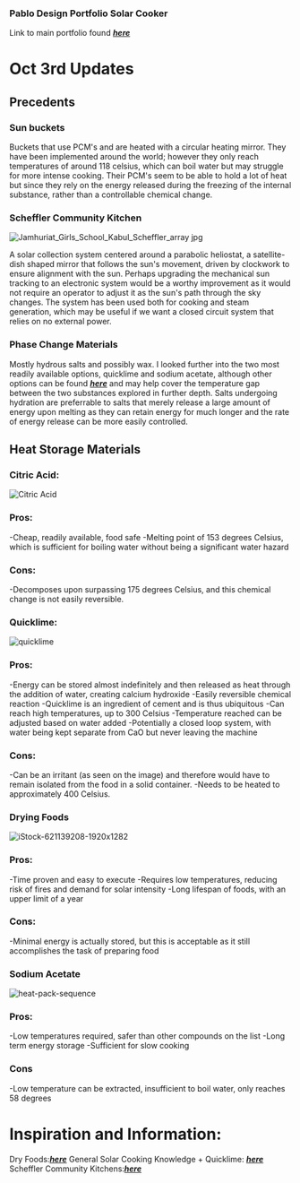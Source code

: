 ### Pablo Design Portfolio Solar Cooker

Link to main portfolio found [***here***](https://pabloarroyo2002.github.io/Rapid-Prototyping_22.03/)

# Oct 3rd Updates

## Precedents

### Sun buckets
Buckets that use PCM's and are heated with a circular heating mirror. They have been implemented around the world; however they only reach temperatures of around 118 celsius, which can boil water but may struggle for more intense cooking. Their PCM's seem to be able to hold a lot of heat but since they rely on the energy released during the freezing of the internal substance, rather than a controllable chemical change.

### Scheffler Community Kitchen
![Jamhuriat_Girls_School_Kabul_Scheffler_array jpg](https://user-images.githubusercontent.com/90800298/135788378-d0396105-ee9b-4113-83a2-f766e9d11adb.jpg)

A solar collection system centered around a parabolic heliostat, a satellite-dish shaped mirror that follows the sun's movement, driven by clockwork to ensure alignment with the sun. Perhaps upgrading the mechanical sun tracking to an electronic system would be a worthy improvement as it would not require an operator to adjust it as the sun's path through the sky changes. The system has been used both for cooking and steam generation, which may be useful if we want a closed circuit system that relies on no external power.

### Phase Change Materials 
Mostly hydrous salts and possibly wax. I looked further into the two most readily available options, quicklime and sodium acetate, although other options can be found [***here***](https://www.sciencedirect.com/topics/engineering/salt-hydrate) and may help cover the temperature gap between the two substances explored in further depth. Salts undergoing hydration are preferrable to salts that merely release a large amount of energy upon melting as they can retain energy for much longer and the rate of energy release can be more easily controlled.

## Heat Storage Materials

### Citric Acid:
![Citric Acid](https://user-images.githubusercontent.com/90800298/135784281-13f233fc-5425-4067-ba3a-162918caec41.jpeg)


### Pros:
-Cheap, readily available, food safe
-Melting point of 153 degrees Celsius, which is sufficient for boiling water without being a significant water hazard

### Cons:
-Decomposes upon surpassing 175 degrees Celsius, and this chemical change is not easily reversible.


### Quicklime:
![quicklime](https://user-images.githubusercontent.com/90800298/135785145-0bff392d-5d10-474c-bd8c-1fbf081204b2.jpeg)


### Pros: 
-Energy can be stored almost indefinitely and then released as heat through the addition of water, creating calcium hydroxide
-Easily reversible chemical reaction
-Quicklime is an ingredient of cement and is thus ubiquitous
-Can reach high temperatures, up to 300 Celsius
-Temperature reached can be adjusted based on water added
-Potentially a closed loop system, with water being kept separate from CaO but never leaving the machine

### Cons:
-Can be an irritant (as seen on the image) and therefore would have to remain isolated from the food in a solid container.
-Needs to be heated to approximately 400 Celsius.

### Drying Foods


![iStock-621139208-1920x1282](https://user-images.githubusercontent.com/90800298/135785776-8036a9e3-a6e1-4b92-a7e2-f065d9574dda.jpeg)

### Pros:
-Time proven and easy to execute
-Requires low temperatures, reducing risk of fires and demand for solar intensity
-Long lifespan of foods, with an upper limit of a year

### Cons:
-Minimal energy is actually stored, but this is acceptable as it still accomplishes the task of preparing food

### Sodium Acetate
![heat-pack-sequence](https://user-images.githubusercontent.com/90800298/135787198-5d3a8322-7de9-4d73-8c97-8aadf041d18a.jpeg)

### Pros:
-Low temperatures required, safer than other compounds on the list
-Long term energy storage
-Sufficient for slow cooking

### Cons
-Low temperature can be extracted, insufficient to boil water, only reaches 58 degrees




# Inspiration and Information:
Dry Foods:[***here***](https://hgic.clemson.edu/factsheet/drying-foods/)
General Solar Cooking Knowledge + Quicklime: [***here***](https://solarcooking.fandom.com/wiki/Heat_storage#Types_of_heat_storage)
Scheffler Community Kitchens:[***here***](https://solarcooking.fandom.com/wiki/Scheffler_Community_Kitchen)

